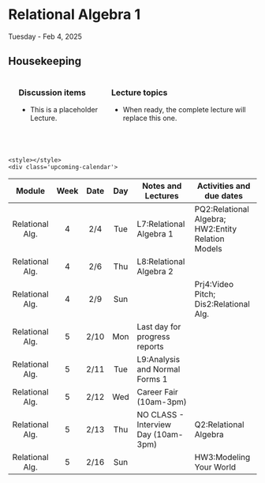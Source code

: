 # Relational Algebra 1

Tuesday - Feb 4, 2025

## Housekeeping

<div class="columns">

<div class="column" width="9%">

</div>

<div class="column" width="45%">

### Discussion items

- This is a placeholder Lecture.

</div>

<div class="column" width="40%">

### Lecture topics

- When ready, the complete lecture will replace this one.

</div>

</div>

<div style="margin-top:25px">

 

</div>

    <style></style>
    <div class='upcoming-calendar'>

| Module | Week | Date | Day | Notes and Lectures | Activities and due dates |
|:--:|:--:|:--:|:--:|----|----|
| Relational Alg. | 4 | 2/4 | Tue | L7:Relational Algebra 1 | PQ2:Relational Algebra; HW2:Entity Relation Models |
| Relational Alg. | 4 | 2/6 | Thu | L8:Relational Algebra 2 |  |
| Relational Alg. | 4 | 2/9 | Sun |  | Prj4:Video Pitch; Dis2:Relational Alg. |
| Relational Alg. | 5 | 2/10 | Mon | Last day for progress reports |  |
| Relational Alg. | 5 | 2/11 | Tue | L9:Analysis and Normal Forms 1 |  |
| Relational Alg. | 5 | 2/12 | Wed | Career Fair (10am-3pm) |  |
| Relational Alg. | 5 | 2/13 | Thu | NO CLASS - Interview Day (10am-3pm) | Q2:Relational Algebra |
| Relational Alg. | 5 | 2/16 | Sun |  | HW3:Modeling Your World |

</div>
